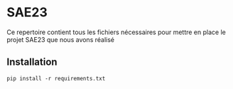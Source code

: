 # SAE23

Ce repertoire contient tous les fichiers nécessaires pour mettre en place le projet SAE23 que nous avons réalisé

## Installation

`pip install -r requirements.txt`
